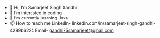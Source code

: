 - 👋 Hi, I’m Samarjeet Singh Gandhi
- 👀 I’m interested in coding
- 🌱 I’m currently learning Java
- 📫 How to reach me 
LinkedIn- linkedin.com/in/samarjeet-singh-gandhi-4299b6224
  Email- gandhi25samarjeet@gmail.com
<!---
gandhi25samar/gandhi25samar is a ✨ special ✨ repository because its `README.md` (this file) appears on your GitHub profile.
You can click the Preview link to take a look at your changes.
--->
